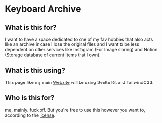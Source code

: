 # Keyboard Archive

## What is this for?

I want to have a space dedicated to one of my fav hobbies that also acts like an archive in case I lose the original files and I want to be less dependent on other services like Instagram (For Image storing) and Notion (Storage database of current Items that I own).

## What is this using?

This page like my main [Website](https://logolicusz.com) will be using Svelte Kit and TailwindCSS.

## Who is this for?
me, mainly. fuck off.
But you're free to use this however you want to, according to the [license](./LICENSE).
